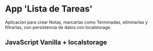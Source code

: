 # App 'Lista de Tareas'
Aplicación para crear Notas, marcarlas como Terminadas, eliminarlas y filtrarlas, con persistencia de datos con localstorage.

## JavaScript Vanilla + localstorage